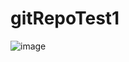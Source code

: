 # gitRepoTest1

![image](https://github.com/user-attachments/assets/ef0e6195-42f4-4b10-af32-a4860322cbfc)
